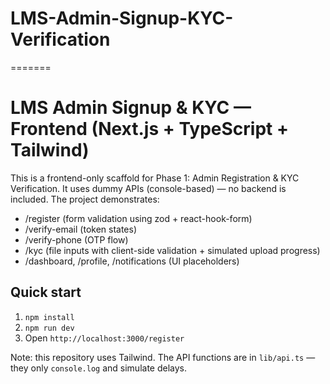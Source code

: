 
# LMS-Admin-Signup-KYC-Verification
=======
# LMS Admin Signup & KYC — Frontend (Next.js + TypeScript + Tailwind)

This is a frontend-only scaffold for Phase 1: Admin Registration & KYC Verification.
It uses dummy APIs (console-based) — no backend is included. The project demonstrates:
- /register (form validation using zod + react-hook-form)
- /verify-email (token states)
- /verify-phone (OTP flow)
- /kyc (file inputs with client-side validation + simulated upload progress)
- /dashboard, /profile, /notifications (UI placeholders)

## Quick start
1. `npm install`
2. `npm run dev`
3. Open `http://localhost:3000/register`

Note: this repository uses Tailwind. The API functions are in `lib/api.ts` — they only `console.log` and simulate delays.


